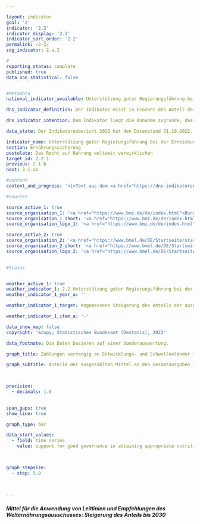 ```yaml
---

layout: indicator    
goal: '2'    
indicator: '2.2'    
indicator_display: '2.2'    
indicator_sort_order: '2-2'    
permalink: /2-2/    
sdg_indicator: 2.a.2    

#
reporting_status: complete    
published: true    
data_non_statistical: false    


#Metadata    
national_indicator_available: Unterstützung guter Regierungsführung bei der Erreichung einer angemessenen Ernährung weltweit    

dns_indicator_definition: Der Indikator misst in Prozent den Anteil der ausgezahlten Mittel an den Gesamtausgaben für Ernährungssicherung, mit dem die Anwendung relevanter internationaler Normen und Empfehlungen zur Verwirklichung des Rechts auf Nahrung (definiert nach dem Global Strategic Framework des Ausschusses für die Welternährungssicherheit der Vereinten Nationen) unterstützt werden.    

dns_indicator_intention: Dem Indikator liegt die Annahme zugrunde, dass durch die Förderung der Anwendung internationaler Leitlinien und Empfehlungen im Bereich Ernährungssicherung die Ernährungssituation verbessert und somit ein wichtiger Beitrag zur Erfüllung von <abbr title="Ziele für Nachhaltige Entwicklung (Sustainable Development Goals)">SDG</abbr> 2&nbsp;und zur Verwirklichung des Rechts auf Nahrung geleistet werden kann. Der Indikator misst den deutschen Beitrag zur Stärkung guter Regierungsführung im Kontext von Ernährungssicherung. Der Anteil der ausgezahlten Mittel für Ernährungssicherung, der für Governance eingesetzt wird, soll bis 2030&nbsp;angemessen steigen.    

data_state: Der Indikatorenbericht 2022 hat den Datenstand 31.10.2022. Die Daten auf dieser Plattform werden regelmäßig aktualisiert, sodass online aktuellere Daten verfügbar sein können als im <a href="https://dns-indikatoren.de/assets/publications/reports/de/2022.pdf">Indikatorenbericht 2022</a> veröffentlicht.    

indicator_name: Unterstützung guter Regierungsführung bei der Erreichung einer angemessenen Ernährung weltweit    
section: Ernährungssicherung    
postulate: Das Recht auf Nahrung weltweit verwirklichen    
target_id: 2.2.1    
previous: 2-1-b    
next: 3-1-ab    

#content     
content_and_progress: '<i>Text aus dem <a href="https://dns-indikatoren.de/assets/publications/reports/de/2022.pdf">Indikatorenbericht 2022&nbsp;</a></i><br><br>Die Datenerhebung für den Indikator wird durch das Bundesministerium für Ernährung und Landwirtschaft (<abbr title="Bundesministeriums für Ernährung und Landwirtschaft">BMEL</abbr>) und das Bundesministerium für wirtschaftliche Zusammenarbeit und Entwicklung (<abbr title="Bundesministerium für wirtschaftliche Zusammenarbeit und Entwicklung">BMZ</abbr>) vorgenommen. Hierfür erfolgt eine Prüfung aller Projekt- und Programmdokumente zu Vorhaben im Bereich der Ernährungssicherung. Die Ersterhebung für 2016&nbsp;wurde extern überprüft. Diese Validierung hat gezeigt, dass im Hinblick auf eine Vergleichbarkeit der Ergebnisse die Kriterien zur Datenerhebung sowie die Definition zu guter Regierungsführung (Governance) zu konkretisieren sind. In der Folge wurde die Methodik überarbeitet.<br><br>Ein Projekt wird nun angerechnet, wenn im Ziel, in der Wirkungsmatrix oder der Projektbeschreibung a) eine Leitlinie oder eine Empfehlung des Global Strategic Framework für Ernährungssicherung konkret genannt wird oder b) ein inhaltliches Kernelement einer Leitlinie/ Empfehlung substantieller Teil des Vorhabens ist und gleichzeitig das Vorhaben die Stärkung rechtlicher, institutioneller oder politischer Rahmenbedingungen zum Ziel hat. Eine Kongruenz zur Erfassung der diesbezüglichen Ausgaben als öffentliche Entwicklungsausgaben (<abbr title="Öffentliche Entwicklungsausgaben (official development assistance)">ODA</abbr>) muss gegeben sein.<br><br>In 2016&nbsp;wurden für den Teilbereich Governance 148&nbsp;Millionen Euro der <abbr title="Öffentliche Entwicklungsausgaben (official development assistance)">ODA</abbr> im Bereich Ernährungssicherung ausgegeben. Der Anteil beträgt nach Überarbeitung der Methodik 16,7&nbsp;% der Gesamtausgaben in Höhe von 887&nbsp;Millionen Euro. Damit liegen sowohl die Gesamtausgaben als auch die Ausgaben für den Teilbereich Governance deutlich unter den Werten vor der Überarbeitung der Methodik (2016: 32&nbsp;% der Gesamtausgaben in Höhe von 1&nbsp;472&nbsp;Millionen Euro). Dieses ist v. a. auf einen geänderten Governance-Begriff und Zugrundelegung der Governance-Kennung der <abbr title="Organisation für wirtschaftliche Zusammenarbeit und Entwicklung (Organisation for Economic Co-operation and Development)">OECD</abbr> (<abbr title="beziehungsweise">bzw.</abbr> alternativ die Anwendung der Governance-Kriterien der deutschen Entwicklungszusammenarbeit) als zusätzliches Kriterium zurückzuführen.<br><br>Im Jahr 2018&nbsp;umfasste der Teilbereich Governance mit 223&nbsp;Millionen Euro 18,3&nbsp;% der <abbr title="Öffentliche Entwicklungsausgaben (official development assistance)">ODA</abbr>-Gesamtausgaben für Ernährungssicherung in Höhe von 1&nbsp;215&nbsp;Millionen Euro. Im Vergleich zu den gesamten öffentlichen Entwicklungsausgaben machten jedoch sowohl der Bereich Governance als auch der Bereich Ernährungssicherung lediglich einen kleinen Teil aus. So wurden im Jahr 2018&nbsp;insgesamt 25&nbsp;Milliarden Euro <abbr title="Öffentliche Entwicklungsausgaben (official development assistance)">ODA</abbr> geleistet. Davon entfielen 4,9&nbsp;% auf Ernährungssicherung <abbr title="beziehungsweise">bzw.</abbr> 0,9&nbsp;% auf gute Regierungsführung im Bereich Ernährungssicherung.<br><br>Der Indikator stellt einen Ausschnitt von Deutschlands Beitrag zum Erreichen des <abbr title="Ziele für Nachhaltige Entwicklung (Sustainable Development Goals)">SDGs</abbr> 2&nbsp;dar. Insgesamt hatte sich die Situation in den Partnerländern der deutschen Entwicklungszusammenarbeit in den letzten Jahren zunächst deutlich verbessert. So sank, basierend auf Zahlen der Ernährungs- und Landwirtschaftsorganisation der Vereinten Nationen (<abbr title="Ernährungs- und Landwirtschaftsorganisation der Vereinten Nationen (Food and Agriculture Organization)">FAO</abbr>), der Anteil der Menschen, die in den Partnerländern an Unterernährung leiden, von 2000&nbsp;bis 2015&nbsp;von 19&nbsp;% auf 14&nbsp;%. Nach aktuellen Schätzungen der <abbr title="Ernährungs- und Landwirtschaftsorganisation der Vereinten Nationen (Food and Agriculture Organization)">FAO</abbr> ist der Anteil der unterernährten Menschen seit 2015&nbsp;weltweit wieder gestiegen und umfasste 820&nbsp;Millionen Menschen in 2018. Dies entsprach 11% der Weltbevölkerung.'    

#Sources    

source_active_1: true
source_organisation_1: '<a href="https://www.bmz.de/de/index.html">Bundesministerium für wirtschaftliche Zusammenarbeit und Entwicklung</a>'
source_organisation_1_short: '<a href="https://www.bmz.de/de/index.html">Bundesministerium für wirtschaftliche Zusammenarbeit und Entwicklung</a>'
source_organisation_logo_1: '<a href="https://www.bmz.de/de/index.html"><img src="https://dnsUpgradeEnvironment.github.io/dns-indicators/public/OrgImgDe/bmz.png" alt="Bundesministerium für wirtschaftliche Zusammenarbeit und Entwicklung" title=" Klicken Sie hier um zur Homepage der Organisation Bundesministerium für wirtschaftliche Zusammenarbeit und Entwicklung zu gelangen." style="height:60px; width:148px; border: transparent"/></a>'

source_active_2: true
source_organisation_2: '<a href="https://www.bmel.de/DE/Startseite/startseite_node.html">Bundesministerium für Ernährung und Landwirtschaft</a>'
source_organisation_2_short: '<a href="https://www.bmel.de/DE/Startseite/startseite_node.html">Bundesministerium für Ernährung und Landwirtschaft</a>'
source_organisation_logo_2: '<a href="https://www.bmel.de/DE/Startseite/startseite_node.html"><img src="https://dnsUpgradeEnvironment.github.io/dns-indicators/public/OrgImgDe/bmel.png" alt="Bundesministerium für Ernährung und Landwirtschaft" title=" Klicken Sie hier um zur Homepage der Organisation Bundesministerium für Ernährung und Landwirtschaft zu gelangen." style="height:60px; width:148px; border: transparent"/></a>'
    

#Status    


weather_active_1: true
weather_indicator_1: 2.2 Unterstützung guter Regierungsführung bei der Erreichung einer angemessenen Ernährung weltweit
weather_indicator_1_year_a: ''

weather_indicator_1_target: Angemessene Steigerung des Anteils der ausgezahlten Mittel für die Anwendung von Leitlinien und Empfehlungen des VN-Welternährungsausschusses (CFS) an den Gesamtausgaben für Ernährungssicherung in % bis 2030

weather_indicator_1_item_a: '-'    

data_show_map: false    
copyright: '&copy; Statistisches Bundesamt (Destatis), 2022'    

data_footnote: Die Daten basieren auf einer Sonderauswertung.    

graph_title: Zahlungen vorrangig an Entwicklungs- und Schwellenländer zur Unterstützung guter Regierungsführung für Ernährungssicherung    

graph_subtitle: Anteile der ausgezahlten Mittel an den Gesamtausgaben für Ernährungssicherung    

    

precision: 
  - decimals: 1.0
        

span_gaps: true    
show_line: true    

graph_type: bar    

data_start_values: 
  - field: time series
    value: support for good governance in attaining appropriate nutrition world-wide    

    

graph_stepsize: 
  - step: 5.0
        

                
---
```



<div>
  <div class="my-header">
    <h5>Mittel für die Anwendung von Leitlinien und Empfehlungen des Welternährungsausschusses: Steigerung des Anteils bis 2030
    </h5>
  </div>
  <div class="my-header-note">
  </div>
</div>